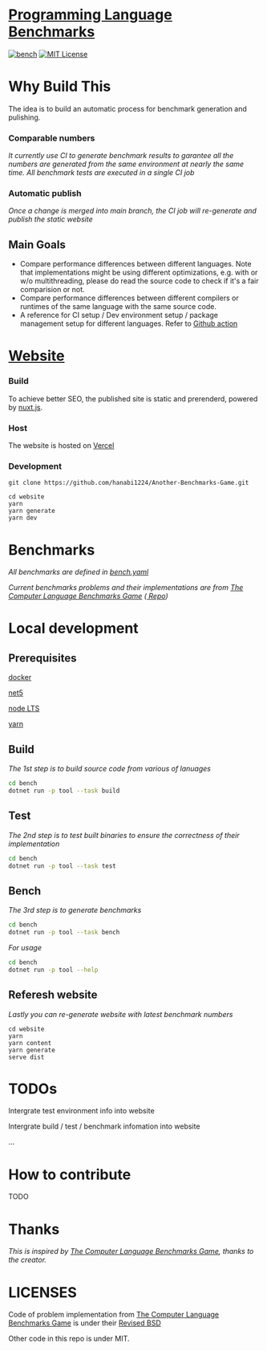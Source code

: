 # [Programming Language Benchmarks](https://programming-language-benchmarks.vercel.app/)

[![bench](https://github.com/hanabi1224/Another-Benchmarks-Game/actions/workflows/bench.yml/badge.svg)](https://github.com/hanabi1224/Another-Benchmarks-Game/actions/workflows/bench.yml)
[![MIT License](https://img.shields.io/github/license/hanabi1224/Another-Benchmarks-Game.svg)](https://github.com/hanabi1224/Another-Benchmarks-Game/blob/master/LICENSE)

<!-- [![Build status](https://img.shields.io/appveyor/ci/hanabi1224/Another-Benchmarks-Game/main.svg)](https://ci.appveyor.com/project/hanabi1224/Another-Benchmarks-Game) -->

# Why Build This
The idea is to build an automatic process for benchmark generation and pulishing. 

### Comparable numbers
*It currently use CI to generate benchmark results to garantee all the numbers are generated from the same environment at nearly the same time. All benchmark tests are executed in a single CI job*

### Automatic publish

*Once a change is merged into main branch, the CI job will re-generate and publish the static website*

## Main Goals
+ Compare performance differences between different languages. Note that implementations might be using different optimizations, e.g. with or w/o multithreading, please do read the source code to check if it's a fair comparision or not.
+ Compare performance differences between different compilers or runtimes of the same language with the same source code.
+ A reference for CI setup / Dev environment setup / package management setup for different languages. Refer to [Github action](https://github.com/hanabi1224/Programming-Language-Benchmarks/blob/main/.github/workflows/bench.yml)

# [Website](https://programming-language-benchmarks.vercel.app/)
### Build
To achieve better SEO, the published site is static and prerenderd, powered by [nuxt.js](https://nuxtjs.org/).

### Host
The website is hosted on [Vercel](https://vercel.com/)

### Development
```
git clone https://github.com/hanabi1224/Another-Benchmarks-Game.git

cd website
yarn
yarn generate
yarn dev
```

# Benchmarks
*All benchmarks are defined in [bench.yaml](https://github.com/hanabi1224/Another-Benchmarks-Game/blob/main/bench/bench.yaml)*

*Current benchmarks problems and their implementations are from [The Computer Language Benchmarks Game](https://benchmarksgame-team.pages.debian.net/benchmarksgame/)  ([ Repo](https://salsa.debian.org/benchmarksgame-team/benchmarksgame/))*


# Local development
## Prerequisites

[docker](https://www.docker.com/)

[net5](https://dotnet.microsoft.com/)

[node LTS](https://nodejs.org/)

[yarn](https://yarnpkg.com/)

## Build

*The 1st step is to build source code from various of lanuages*
```bash
cd bench
dotnet run -p tool --task build
```

## Test

*The 2nd step is to test built binaries to ensure the correctness of their implementation*
```bash
cd bench
dotnet run -p tool --task test
```

## Bench

*The 3rd step is to generate benchmarks*
```bash
cd bench
dotnet run -p tool --task bench
```

*For usage*
```bash
cd bench
dotnet run -p tool --help
```

## Referesh website

*Lastly you can re-generate website with latest benchmark numbers*

```
cd website
yarn
yarn content
yarn generate
serve dist
```

# TODOs
Intergrate test environment info into website

Intergrate build / test / benchmark infomation into website

...

# How to contribute
TODO

# Thanks
*This is inspired by [The Computer Language Benchmarks Game](https://benchmarksgame-team.pages.debian.net/benchmarksgame/), thanks to the creator.*

# LICENSES
Code of problem implementation from [The Computer Language Benchmarks Game](https://salsa.debian.org/benchmarksgame-team/benchmarksgame/) is under their [Revised BSD](https://benchmarksgame-team.pages.debian.net/benchmarksgame/license.html)

Other code in this repo is under MIT.

